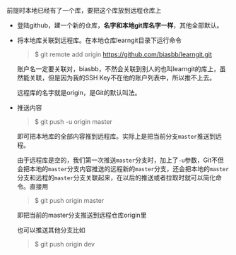 前提时本地已经有了一个库，要把这个库放到远程仓库上

- 登陆github，建一个新的仓库，**名字和本地git库名字一样**，其他全部默认。

- 将本地库关联到远程库。在本地仓库learngit目录下运行命令

  > $ git remote add origin https://github.com/biasbb/learngit.git

  账户名一定要关联对，biasbb，不然会关联到别人的也叫learngit的库上，虽然能关联，但是因为我的SSH Key不在他的账户列表中，所以推不上去。

  远程库的名字就是origin，是Git的默认叫法。

- 推送内容

  > $ git push -u origin master

  即可把本地库的全部内容推到远程库。实际上是把当前分支`master`推送到远程。

  由于远程库是空的，我们第一次推送`master`分支时，加上了`-u`参数，Git不但会把本地的`master`分支内容推送的远程新的`master`分支，还会把本地的`master`分支和远程的`master`分支关联起来，在以后的推送或者拉取时就可以简化命令。直接用

  > $ git push origin master

  即把当前的master分支推送到远程仓库origin里
  
  也可以推送其他分支比如
  
  > $ git push origin dev
  
  